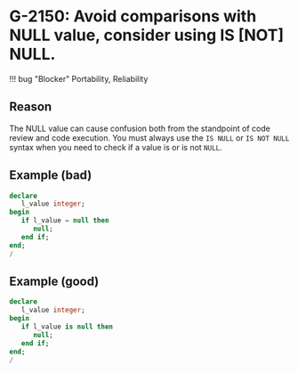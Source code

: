 # G-2150: Avoid comparisons with NULL value, consider using IS [NOT] NULL.

!!! bug "Blocker"
    Portability, Reliability

## Reason

The NULL value can cause confusion both from the standpoint of code review and code execution. You must always use the `IS NULL` or `IS NOT NULL` syntax when you need to check if a value is or is not `NULL`.

## Example (bad)

```sql
declare
   l_value integer;
begin
   if l_value = null then
      null;
   end if;
end;
/
```

## Example (good)

```sql
declare
   l_value integer;
begin
   if l_value is null then
      null;
   end if;
end;
/
```
